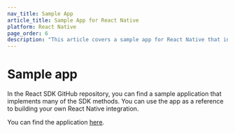 ```yaml
---
nav_title: Sample App
article_title: Sample App for React Native
platform: React Native
page_order: 6
description: "This article covers a sample app for React Native that integrates the Braze SDK"
---
```


# Sample app

In the React SDK GitHub repository, you can find a sample application that implements many of the SDK methods. You can use the app as a reference to building your own React Native integration.

You can find the application [here](https://github.com/braze-inc/braze-react-native-sdk/tree/master/BrazeProject).
